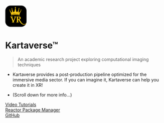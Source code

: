 <!-- _coverpage.md -->

![Logo](Images/icon-kartavr.png)

# Kartaverse™

> An academic research project exploring computational imaging techniques

-  Kartaverse provides a post-production pipeline optimized for the immersive media sector. If you can imagine it, Kartaverse can help you create it in XR!

- (Scroll down for more info...)

[Video Tutorials](tutorials)  
[Reactor Package Manager](https://kartaverse.github.io/Reactor-Docs/#/reactor)  
[GitHub](https://github.com/kartaverse)  

